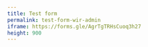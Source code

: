 ```yaml
---
title: Test form
permalink: test-form-wir-admin
iframe: https://forms.gle/AgrTgTRHsCuoq3h27
height: 900
---
```

